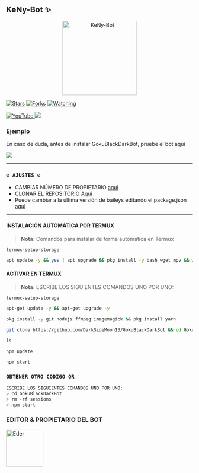 ## KeNy-Bot ✨

<p align="center">
<img src="https://imgur.com/9PUeonC.jpg" alt="KeNy-Bot" width="200"/>
</p>

<a href="https://github.com/DarkSideMoon13/KeNy-Bot"><img title="Stars" src="https://img.shields.io/github/stars/DarkSideMoon13/KeNy-Bot?color=ff4500&style=flat-square" /></a>
<a href="https://github.com/DarkSideMoon13/KeNy-Bot/network/members"><img title="Forks" src="https://img.shields.io/github/forks/DarkSideMoon13/KeNy-Bot?color=ff4500&style=flat-square" /></a>
<a href="https://github.com/DarkSideMoon13/KeNy-Bot/watchers"><img title="Watching" src="https://img.shields.io/github/watchers/DarkSideMoon13/KeNy-Bot?label=watchers&color=ff4500&style=flat-square" /></a> <br>


<a href="https://www.youtube.com/@TigresitoCazador">
<img src="https://img.shields.io/badge/YouTube-FF0000?style=for-the-badge&logo=youtube&logoColor=white" alt="YouTube">
</a>
<a href="https://instagram.com/jezhuzarrs">
<img src="https://img.shields.io/badge/Instagram-E4405F?style=for-the-badge&logo=instagram&logoColor=white">
</a>

### Ejemplo 
En caso de duda, antes de instalar GokuBlackDarkBot, pruebe el bot aquí

<a href="https://chat.whatsapp.com/K3mRnlUxiixL44wQrztTWJ">
  <img src="https://img.shields.io/badge/GokuBlackDarkBot-0a0a0a?style=for-the-badge&logo=whatsapp&logoColor=white">
</a>

***

### `⚙️ AJUSTES ⚙️`
- CAMBIAR NÚMERO DE PROPIETARIO [aqui](https://github.com/DarkSideMoon13/GokuBlackDarkBot/blob/main/config.js#L6)
- CLONAR EL REPOSITORIO [Aqui](https://github.com/DarkSideMoon13/GokuBlackDarkBot/fork)
- Puede cambiar a la última versión de baileys editando el package.json [aqui](https://github.com/DarkSideMoon13/GokuBlackDarkBot/blob/main/package.json#L42)
***

#### INSTALACIÓN AUTOMÁTICA POR TERMUX
> **Nota:** Comandos para instalar de forma automática en Termux  
```bash
termux-setup-storage
```
```bash
apt update -y && yes | apt upgrade && pkg install -y bash wget mpv && wget -O - https://raw.githubusercontent.com/DarkSideMoon13/GokuBlackDarkBot/master/Nexus.sh | bash
```

#### ACTIVAR EN TERMUX
> **Nota:** ESCRIBE LOS SIGUIENTES COMANDOS UNO POR UNO:
```bash
termux-setup-storage
```

```bash
apt-get update -y && apt-get upgrade -y
```

```bash
pkg install -y git nodejs ffmpeg imagemagick && pkg install yarn
```

```bash
git clone https://github.com/DarkSideMoon13/GokuBlackDarkBot && cd GokuBlackDarkBot && yarn install && npm install
```

```bash
ls
```
```bash
npm update
```

```bash
npm start
```

### `OBTENER OTRO CODIGO QR`
```bash
ESCRIBE LOS SIGUIENTES COMANDOS UNO POR UNO:
> cd GokuBlackDarkBot
> rm -rf sessions
> npm start
```

### EDITOR & PROPIETARIO DEL BOT
<a href="https://github.com/DarkSideMoon13"><img src="https://github.com/DarkSideMoon13.png" width="100" height="100" alt="Eder"/></a>


<!-- markdownlint-restore -->
<!-- prettier-ignore-end -->

<!-- ALL-CONTRIBUTORS-LIST:END -->

